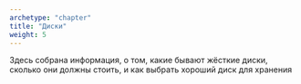 ```yaml
---
archetype: "chapter"
title: "Диски"
weight: 5
---
```

Здесь собрана информация, о том, какие бывают жёсткие диски, сколько они должны стоить, и как выбрать хороший диск для
хранения
